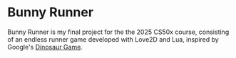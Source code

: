 # Bunny Runner

Bunny Runner is my final project for the the 2025 CS50x course, consisting of an endless runner game developed with Love2D and Lua, inspired by Google's [Dinosaur Game](https://en.wikipedia.org/wiki/Dinosaur_Game).
